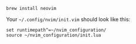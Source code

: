 ```
brew install neovim
```

Your  `~/.config/nvim/init.vim` should look like this:
```
set runtimepath^=~/nvim_configuration/
source ~/nvim_configuration/init.lua
```
